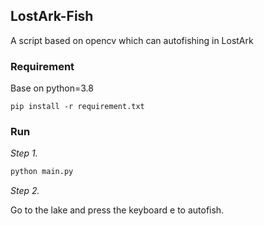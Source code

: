 ## LostArk-Fish

A script based on opencv which can autofishing in LostArk

### Requirement

Base on python=3.8
 ```shell
pip install -r requirement.txt
```

### Run

*Step 1.*

 ```python
 python main.py
```

*Step 2.*

Go to the lake and press the keyboard e to autofish.
